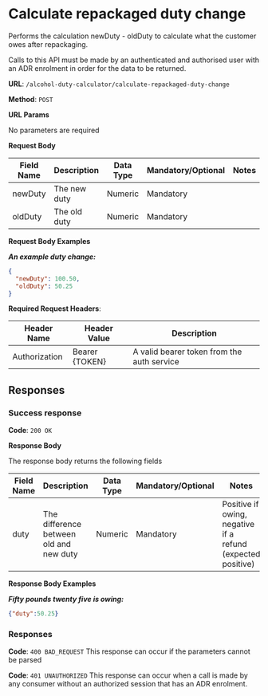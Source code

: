 # Calculate repackaged duty change

Performs the calculation newDuty - oldDuty to calculate what the customer owes after repackaging.

Calls to this API must be made by an authenticated and authorised user with an ADR enrolment in order for the data to be returned.

**URL**: `/alcohol-duty-calculator/calculate-repackaged-duty-change`

**Method**: `POST`

**URL Params**

No parameters are required

**Request Body**

| Field Name | Description    | Data Type | Mandatory/Optional | Notes |
|------------|----------------|-----------|--------------------|-------|
| newDuty    | The new duty   | Numeric   | Mandatory          |       |
| oldDuty    | The old duty   | Numeric   | Mandatory          |       |

**Request Body Examples**

***An example duty change:***

```json
{
  "newDuty": 100.50,
  "oldDuty": 50.25
}
```

**Required Request Headers**:

| Header Name   | Header Value   | Description                                |
|---------------|----------------|--------------------------------------------|
| Authorization | Bearer {TOKEN} | A valid bearer token from the auth service |

## Responses

### Success response

**Code**: `200 OK`

**Response Body**

The response body returns the following fields

| Field Name | Description                             | Data Type | Mandatory/Optional | Notes                                                       |
|------------|-----------------------------------------|-----------|--------------------|-------------------------------------------------------------|
| duty       | The difference between old and new duty | Numeric   | Mandatory          | Positive if owing, negative if a refund (expected positive) |

**Response Body Examples**

***Fifty pounds twenty five is owing:***

```json
{"duty":50.25}
```

### Responses

**Code**: `400 BAD_REQUEST`
This response can occur if the parameters cannot be parsed

**Code**: `401 UNAUTHORIZED`
This response can occur when a call is made by any consumer without an authorized session that has an ADR enrolment.